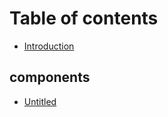 # Table of contents

* [Introduction](README.md)

## components

* [Untitled](components/untitled.md)

